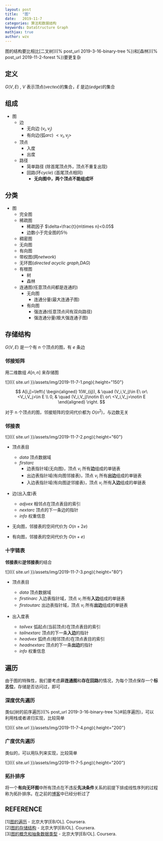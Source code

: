 ```yaml
---
layout: post
title:  "图"
date:   2019-11-7
categories: 算法和数据结构
keywords: DataStructure Graph
mathjax: true
author: wzx
---
```


图的结构要比相比[二叉树]({% post_url 2019-3-16-binary-tree %})和[森林]({% post_url 2019-11-2-forest %})要更复杂




## 定义
$G(V,E)$ , $V$ 表示顶点(*vectex*)的集合，$E$ 是边(*edge*)的集合

## 组成
- 图
    - 边
        - 无向边 $(v_i,v_j)$
        - 有向边(弧*arc*) $<v_i,v_j>$
    - 顶点
        - 入度
        - 出度
    - 路径
        - 简单路径 (除首尾顶点外，顶点不重复出现)
        - 回路(环*cycle*) (首尾顶点相同)
            - **无向图中，两个顶点不能组成环**

## 分类
- 图
    - 完全图
    - 稀疏图
        - 稀疏因子 $\delta=\frac{t}{m\times n}<0.05$
        - 边数小于完全图的5％
    - 稠密图
    - 无向图
    - 有向图
    - 带权图(网*network*)
    - 无环图(*directed acyclic graph,DAG*)
    - 有根图
        - 树
        - 森林
    - 连通图(任意顶点间都是连通的)
        - 无向图
            - 连通分量(最大连通子图)
        - 有向图
            - 强连通(任意顶点间有双向路径)
            - 强连通分量(极大强连通子图)

## 存储结构
$G(V,E)$ 是一个有 $n$ 个顶点的图，有 $e$ 条边
### 邻接矩阵
用二维数组 $A[n,n]$ 来存储图

![]({{ site.url }}/assets/img/2019-11-7-1.png){:height="150"}

$$
A[i,j]=\left\{
\begin{aligned}
1(W_{ij}), & \quad (V_i,V_j)\in E\ or\ <V_i,V_j>\in E \\
0, & \quad (V_i,V_j)\notin E\ or\ <V_i,V_j>\notin E
\end{aligned}
\right.
$$

对于 n 个顶点的图，邻接矩阵的空间代价都为 $O(n^2)$，与边数无关

### 邻接表

![]({{ site.url }}/assets/img/2019-11-7-2.png){:height="60"}

- 顶点表目
    - *data* 顶点数据域
    - *firstarc*
        - 边表指针域(无向图)，顶点 $v_i$ 所有**边**组成的单链表
        - 出边表指针域(有向图邻接表)，顶点 $v_i$ 所有**出边**组成的单链表
        - 入边表指针域(有向图逆邻接表)，顶点 $v_i$ 所有**入边**组成的单链表

- 边(出入度)表
    - *adjvex* 相邻点在顶点表目的索引
    - *nextarc* 顶点的下一条边的指针
    - *info* 权重信息


- 无向图，邻接表的空间代价为 $O(n+2e)$
- 有向图，邻接表的空间代价为 $O(n+e)$

### 十字链表
**邻接表**和**逆邻接表**的结合

![]({{ site.url }}/assets/img/2019-11-7-3.png){:height="80"}

- 顶点表目
    - *data* 顶点数据域
    - *firstinarc* 入边表指针域，顶点 $v_i$ 所有**入边**组成的单链表
    - *firstoutarc* 出边表指针域，顶点 $v_i$ 所有**出边**组成的单链表

- 出入度表
    - *tailvex* 弧起点(当前顶点)在顶点表目的索引
    - *tailnextarc* 顶点的下一条**入边**的指针
    - *headvex* 弧终点(相邻顶点)在顶点表目的索引
    - *headnextarc* 顶点的下一条**出边**的指针
    - *info* 权重信息

## 遍历
由于图的特殊性，我们要考虑**非连通图**和**存在回路**的情况，为每个顶点保存一个**标志位**，存储是否访问过，即可

### 深度优先遍历
类似[树的前序遍历]({% post_url 2019-3-16-binary-tree %}#前序遍历)，可以利用栈或者递归实现，比较简单

![]({{ site.url }}/assets/img/2019-11-7-4.png){:height="200"}

### 广度优先遍历
类似的，可以用队列来实现，比较简单

![]({{ site.url }}/assets/img/2019-11-7-5.png){:height="200"}

### 拓扑排序
将一个**有向无环图**中所有顶点在不违反**先决条件**关系的前提下排成线性序列的过程称为拓扑排序。在之前的[博客](../../../../../2018/10/09/python-animal-system/)中已经分析过了

## REFERENCE
[1][图的遍历](https://www.coursera.org/learn/shuju-jiegou-suanfa/lecture/6Kuta/tu-de-bian-li) - 北京大学[EB/OL]. Coursera.  
[2][图的存储结构](https://www.coursera.org/learn/shuju-jiegou-suanfa/lecture/6YZjq/tu-de-cun-chu-jie-gou) - 北京大学[EB/OL]. Coursera.  
[3][图的概念和抽象数据类型](https://www.coursera.org/learn/shuju-jiegou-suanfa/lecture/naKTY/tu-de-gai-nian-he-chou-xiang-shu-ju-lei-xing) - 北京大学[EB/OL]. Coursera.
